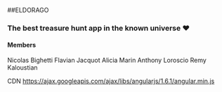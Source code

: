 ##ELDORAGO 
### The best treasure hunt app in the known universe ♥

#### Members
Nicolas Bighetti
Flavian Jacquot
Alicia Marin
Anthony Loroscio
Remy Kaloustian



CDN
https://ajax.googleapis.com/ajax/libs/angularjs/1.6.1/angular.min.js
